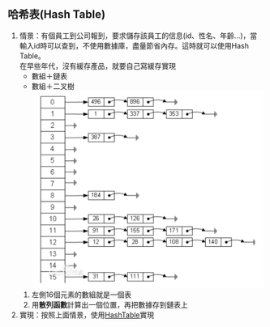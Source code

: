 ## 哈希表(Hash Table)  
1. 情景：有個員工到公司報到，要求儲存該員工的信息(id、性名、年齡...)，當輸入id時可以查到，不使用數據庫，盡量節省內存。這時就可以使用Hash Table。  
在早些年代，沒有緩存產品，就要自己寫緩存實現  
    * 數組＋鏈表  
    * 數組＋二叉樹  
![image1](image/hashtable1.png)  
    1. 左側16個元素的數組就是一個表  
    2. 用**散列函數**計算出一個位置，再把數據存到鏈表上  
2. 實現：按照上面情景，使用[HashTable](HashTable.java)實現  

